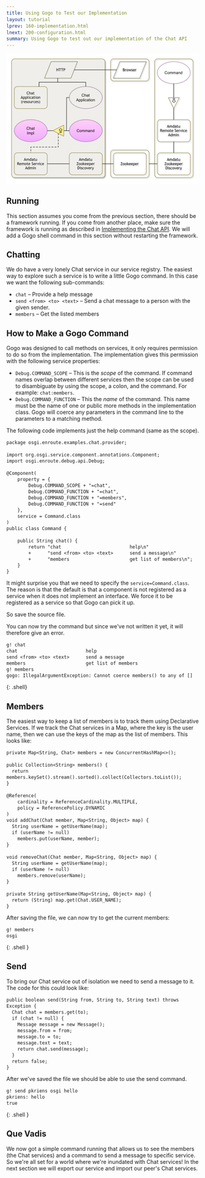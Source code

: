 ```yaml
---
title: Using Gogo to Test our Implementation
layout: tutorial
lprev: 160-implementation.html
lnext: 200-configuration.html
summary: Using Gogo to test out our implementation of the Chat API
---
```


![Chat Service](/img/tutorial_rsa/overview-command.png)

## Running

This section assumes you come from the previous section, there should be a framework running. If you come from another place, make sure the framework is running as described in [Implementing the Chat API](160-implementation.html). We will add a Gogo shell command in this section without restarting the framework.


## Chatting

We do have a very lonely Chat service in our service registry. The easiest way to explore such a service is to write a little Gogo command. In this case we want the following sub-commands:

* `chat` – Provide a help message
* `send <from> <to> <text>` – Send a chat message to a person with the given sender.
* `members` – Get the listed members

## How to Make a Gogo Command

Gogo was designed to call methods on services, it only requires permission to do so from the implementation. The implementation gives this permission with the following service properties:

* `Debug.COMMAND_SCOPE` – This is the _scope_ of the command. If command names overlap between different services then the scope can be used to disambiguate by using the scope, a colon, and  the command. For example: `chat:members`.
* `Debug.COMMAND_FUNCTION` – This the _name_ of the command. This name must be the name of one or public more methods in the implementation class. Gogo will coerce any parameters in the command line to the parameters to a matching method.



The following code implements just the help command (same as the scope).

	package osgi.enroute.examples.chat.provider;
	
	import org.osgi.service.component.annotations.Component;
	import osgi.enroute.debug.api.Debug;

	@Component(
		property = { 
			Debug.COMMAND_SCOPE + "=chat", 
			Debug.COMMAND_FUNCTION + "=chat",
			Debug.COMMAND_FUNCTION + "=members",
			Debug.COMMAND_FUNCTION + "=send"
		},
		service = Command.class
	)
	public class Command {
	
		public String chat() {
			return "chat                         help\n"
			+      "send <from> <to> <text>      send a message\n"
			+      "members                      get list of members\n";
		}
	}

It might surprise you that we need to specify the `service=Command.class`. The reason is that the default is that a component is not registered as a service when it does not implement an interface. We force it to be registered as a service so that Gogo can pick it up.

So save the source file.

You can now try the command but since we've not written it yet, it will therefore give an error.

	g! chat
	chat                         help
	send <from> <to> <text>      send a message
	members                      get list of members
	g! members
	gogo: IllegalArgumentException: Cannot coerce members() to any of []
{: .shell}


## Members

The easiest way to keep a list of members is to track them using Declarative Services. If we track the Chat services in a Map, where the key is the user name, then we can use the keys of the map as the list of members. This looks like:
	 
	private Map<String, Chat> members = new ConcurrentHashMap<>();

	public Collection<String> members() {
	  return members.keySet().stream().sorted().collect(Collectors.toList());
	}

	@Reference(
		cardinality = ReferenceCardinality.MULTIPLE, 
		policy = ReferencePolicy.DYNAMIC
	)
	void addChat(Chat member, Map<String, Object> map) {
	  String userName = getUserName(map);
	  if (userName != null)
	    members.put(userName, member);
	}

	void removeChat(Chat member, Map<String, Object> map) {
	  String userName = getUserName(map);
	  if (userName != null)
	    members.remove(userName);
	}

	private String getUserName(Map<String, Object> map) {
	  return (String) map.get(Chat.USER_NAME);
	}

After saving the file, we can now try to get the current members:

	g! members
	osgi
{: .shell }


## Send

To bring our Chat service out of isolation we need to send a message to it. The code for this could look like:

	public boolean send(String from, String to, String text) throws Exception {
	  Chat chat = members.get(to);
	  if (chat != null) {
	    Message message = new Message();
	    message.from = from;
	    message.to = to;
	    message.text = text;
	    return chat.send(message);
	  }
	  return false;
	}

After we've saved the file we should be able to use the send command.

	g! send pkriens osgi hello
	pkriens: hello
	true
{: .shell }


## Que Vadis

We now got a simple command running that allows us to see the members (the Chat services) and a command to send a message to specific service. So we're all set for a world where we're inundated with Chat services! In the next section we will export our service and import our peer's Chat services.
